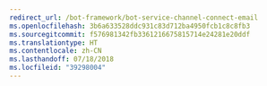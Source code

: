 ```yaml
---
redirect_url: /bot-framework/bot-service-channel-connect-email
ms.openlocfilehash: 3b6a633528ddc931c83d712ba4950fcb1c8c8fb3
ms.sourcegitcommit: f576981342fb3361216675815714e24281e20ddf
ms.translationtype: HT
ms.contentlocale: zh-CN
ms.lasthandoff: 07/18/2018
ms.locfileid: "39298004"
---
```

